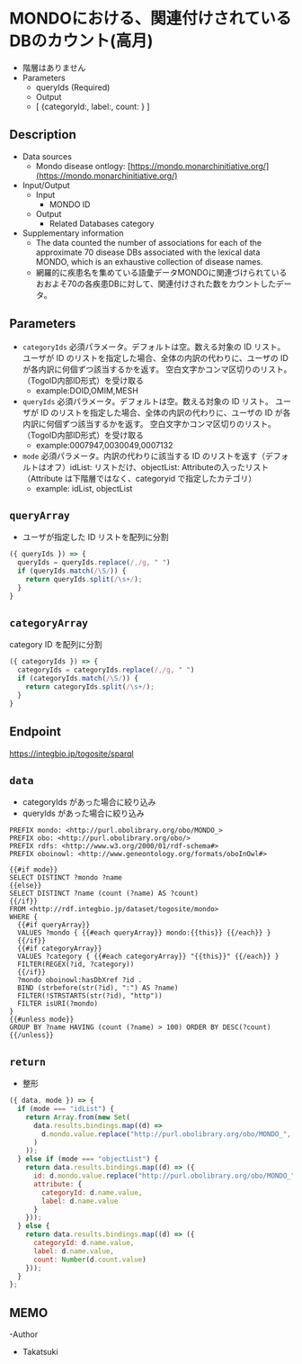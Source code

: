 # MONDOにおける、関連付けされているDBのカウント(高月)
- 階層はありません
- Parameters
  - queryIds (Required)
  - Output
  - [ {categoryId:, label:, count: } ]
  
## Description

- Data sources
     - Mondo disease ontlogy: [https://mondo.monarchinitiative.org/](https://mondo.monarchinitiative.org/)
- Input/Output
     -  Input
        - MONDO ID
    - Output
        - Related Databases category
- Supplementary information
     - The data counted the number of associations for each of the approximate 70 disease DBs associated with the lexical data MONDO, which is an exhaustive collection of disease names.
     - 網羅的に疾患名を集めている語彙データMONDOに関連づけられているおおよそ70の各疾患DBに対して、関連付けされた数をカウントしたデータ。
  
## Parameters
* `categoryIds` 必須パラメータ。デフォルトは空。数える対象の ID リスト。
   ユーザが ID のリストを指定した場合、全体の内訳の代わりに、ユーザの ID が各内訳に何個ずつ該当するかを返す。
   空白文字かコンマ区切りのリスト。（TogoID内部ID形式）を受け取る
  * example:DOID,OMIM,MESH
* `queryIds` 必須パラメータ。デフォルトは空。数える対象の ID リスト。
   ユーザが ID のリストを指定した場合、全体の内訳の代わりに、ユーザの ID が各内訳に何個ずつ該当するかを返す。
   空白文字かコンマ区切りのリスト。（TogoID内部ID形式）を受け取る
  * example:0007947,0030049,0007132
* `mode` 必須パラメータ。内訳の代わりに該当する ID のリストを返す（デフォルトはオフ）idList: リストだけ、objectList: Attributeの入ったリスト（Attribute は下階層ではなく、categoryid で指定したカテゴリ）
    * example: idList, objectList
    
## `queryArray`
- ユーザが指定した ID リストを配列に分割

```javascript
({ queryIds }) => {
  queryIds = queryIds.replace(/,/g, " ")
  if (queryIds.match(/\S/)) {
    return queryIds.split(/\s+/);
  }
}
```

## `categoryArray`

category ID を配列に分割

```javascript
({ categoryIds }) => {
  categoryIds = categoryIds.replace(/,/g, " ")
  if (categoryIds.match(/\S/)) {
    return categoryIds.split(/\s+/);
  }
}
```

## Endpoint

https://integbio.jp/togosite/sparql

## `data`
- categoryIds があった場合に絞り込み
- queryIds があった場合に絞り込み

```sparql
PREFIX mondo: <http://purl.obolibrary.org/obo/MONDO_>
PREFIX obo: <http://purl.obolibrary.org/obo/>
PREFIX rdfs: <http://www.w3.org/2000/01/rdf-schema#>
PREFIX oboinowl: <http://www.geneontology.org/formats/oboInOwl#>

{{#if mode}}
SELECT DISTINCT ?mondo ?name
{{else}}
SELECT DISTINCT ?name (count (?name) AS ?count)
{{/if}}       
FROM <http://rdf.integbio.jp/dataset/togosite/mondo>
WHERE {
  {{#if queryArray}}
  VALUES ?mondo { {{#each queryArray}} mondo:{{this}} {{/each}} }
  {{/if}}
  {{#if categoryArray}}
  VALUES ?category { {{#each categoryArray}} "{{this}}" {{/each}} }
  FILTER(REGEX(?id, ?category))
  {{/if}}
  ?mondo oboinowl:hasDbXref ?id .
  BIND (strbefore(str(?id), ":") AS ?name)  
  FILTER(!STRSTARTS(str(?id), "http"))
  FILTER isURI(?mondo)
}
{{#unless mode}}
GROUP BY ?name HAVING (count (?name) > 100) ORDER BY DESC(?count)
{{/unless}} 

```
## `return`
- 整形
```javascript
({ data, mode }) => {
  if (mode === "idList") {
    return Array.from(new Set(
      data.results.bindings.map((d) =>
        d.mondo.value.replace("http://purl.obolibrary.org/obo/MONDO_", "")
      )
    ));
  } else if (mode === "objectList") {
    return data.results.bindings.map((d) => ({
      id: d.mondo.value.replace("http://purl.obolibrary.org/obo/MONDO_", ""),
      attribute: {
        categoryId: d.name.value,
        label: d.name.value
      }
    }));
  } else {
    return data.results.bindings.map((d) => ({
      categoryId: d.name.value,
      label: d.name.value,
      count: Number(d.count.value)
    }));
  }
};
```

## MEMO
-Author
 - Takatsuki
